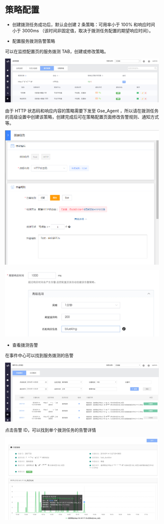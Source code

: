 # 策略配置

 * 创建拨测任务成功后，默认会创建 2 条策略：可用率小于 100%  和响应时间小于 3000ms （该时间非固定值，取决于拨测任务配置的期望响应时间）。

 * 配置服务拨测告警策略

可以在监控配置页的服务拨测 TAB，创建或修改策略。

![-w2020](../../assets/15369222694933.jpg)

由于 HTTP 状态码和响应内容的策略需要下发至 Gse_Agent ，所以请在拨测任务的高级设置中创建该策略，创建完成后可在策略配置页面修改告警规则、通知方式等。

![-w2020](../../assets/uptime_check_monitor_1.png)

![-w2020](../../assets/15369230465412.jpg)

 * 查看拨测告警

在事件中心可以找到服务拨测的告警

![-w2020](../../assets/15369225447882.jpg)

点击告警 ID，可以找到单个拨测任务的告警详情

![-w2020](../../assets/15369225011729.jpg)
